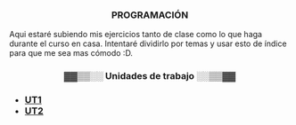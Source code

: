<h3 align="center">PROGRAMACIÓN</h3>

<p>Aqui estaré subiendo mis ejercicios tanto de clase como lo que haga durante el curso en casa. Intentaré dividirlo por temas y usar esto de índice para que me sea mas cómodo :D.</p>

<h3 align="center">▓▓▒▒░░ Unidades de trabajo ░░▒▒▓▓</h3>
<h3>
 <ul>
    <li><a href="https://github.com/toninavhd/1-DAW_pt2/tree/main/PRO/ut1"> UT1 </a></li>
    <li><a href=""> UT2 </a></li> 
 </ul>
</h3>